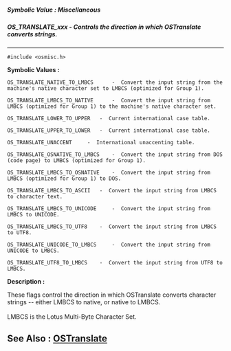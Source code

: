 ##### Symbolic Value : Miscellaneous
##### OS_TRANSLATE_xxx - Controls the direction in which OSTranslate converts strings.
---
```
#include <osmisc.h>
```

**Symbolic Values :**

	OS_TRANSLATE_NATIVE_TO_LMBCS	  -  Convert the input string from the machine's native character set to LMBCS (optimized for Group 1).

	OS_TRANSLATE_LMBCS_TO_NATIVE	  -  Convert the input string from LMBCS (optimized for Group 1) to the machine's native character set.

	OS_TRANSLATE_LOWER_TO_UPPER	  -  Current international case table.

	OS_TRANSLATE_UPPER_TO_LOWER	  -  Current international case table.

	OS_TRANSLATE_UNACCENT	  -  International unaccenting table.

	OS_TRANSLATE_OSNATIVE_TO_LMBCS	  -  Convert the input string from DOS (code page) to LMBCS (optimized for Group 1).

	OS_TRANSLATE_LMBCS_TO_OSNATIVE	  -  Convert the input string from LMBCS (optimized for Group 1) to DOS.

	OS_TRANSLATE_LMBCS_TO_ASCII	  -  Convert the input string from LMBCS to character text.

	OS_TRANSLATE_LMBCS_TO_UNICODE	  -  Convert the input string from LMBCS to UNICODE.

	OS_TRANSLATE_LMBCS_TO_UTF8	  -  Convert the input string from LMBCS to UTF8.

	OS_TRANSLATE_UNICODE_TO_LMBCS	  -  Convert the input string from UNICODE to LMBCS.

	OS_TRANSLATE_UTF8_TO_LMBCS	  -  Convert the input string from UTF8 to LMBCS.


**Description :**

These flags control the direction in which OSTranslate converts character strings -- either LMBCS to native, or native to LMBCS. <br>
<br>
LMBCS is the Lotus Multi-Byte Character Set.


**See Also :**
[OSTranslate](/domino-c-api-docs/reference/Func/OSTranslate)
---
